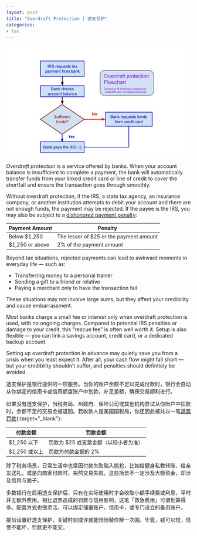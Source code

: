 ```yaml
---
layout: post
title: "Overdraft Protection | 透支保护"
categories:
- tax
---
```


<img src="/assets/images/20250420-overdraft.jpeg"/>

*Overdraft protection* is a service offered by banks. When your account balance
is insufficient to complete a payment, the bank will automatically transfer
funds from your linked credit card or line of credit to cover the shortfall and
ensure the transaction goes through smoothly.

Without overdraft protection, if the IRS, a state tax agency, an insurance
company, or another institution attempts to debit your account and there are
not enough funds, the payment may be rejected. If the payee is the IRS, you may
also be subject to a [dishonored payment penalty][irc]:

| Payment Amount     | Penalty                                                  |
|--------------------|----------------------------------------------------------|
| Below $1,250       | The lesser of $25 or the payment amount              |
| $1,250 or above    | 2% of the payment amount                             |

Beyond tax situations, rejected payments can lead to awkward moments in everyday life — such as:

- Transferring money to a personal trainer  
- Sending a gift to a friend or relative  
- Paying a merchant only to have the transaction fail

These situations may not involve large sums, but they affect your credibility and cause embarrassment.

Most banks charge a small fee or interest only when overdraft protection is
used, with no ongoing charges. Compared to potential IRS penalties or damage to
your credit, this "rescue fee" is often well worth it. Setup is also flexible —
you can link a savings account, credit card, or a dedicated backup account.

Setting up overdraft protection in advance may quietly save you from a crisis
when you least expect it. After all, your cash flow might fall short — but your
credibility shouldn’t suffer, and penalties should definitely be avoided.

透支保护是银行提供的一项服务。当你的账户余额不足以完成付款时，银行会自动从你绑定的信用卡或信用额度账户中划款，补足差额，确保交易顺利进行。

如果没有透支保护，当税务局、州政府、保险公司或其他机构尝试从你账户中扣款时，余额不足的交易会被退回。若收款人是美国国税局，你还因此被处以一笔[退票罚款][irc]{:target="_blank"}:

| 付款金额       | 罚款金额                                 |
|----------------|------------------------------------------|
| $1,250 以下    | 罚款为 $25 或支票金额（以较小者为准）    |
| $1,250 或以上  | 罚款为付款金额的 2%                      |

除了税务场景，日常生活中也常因付款失败陷入尴尬，比如给健身私教转账、给亲友送礼，或是向商家付款时，突然交易失败。这些场景不一定涉及大额资金，却涉及信用与面子。

多数银行在启用透支保护后，只有在实际使用时才会收取小额手续费或利息，平时并无额外费用。相比退票造成的罚款与信用影响，这笔「救急费用」可谓划算得多。配置方式也很灵活，可以绑定储蓄账户、信用卡，或专门设立的备用账户。

提前设置好透支保护，关键时刻或许就能悄悄替你解一次围。毕竟，钱可以短，信誉不能坏，罚款更不能交。

[irc]: https://www.taxnotes.com/research/federal/usc26/6657



